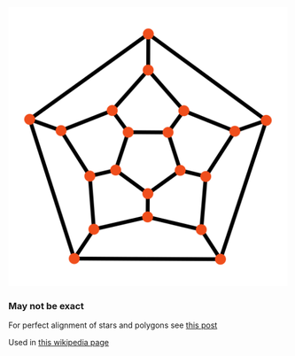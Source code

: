 ![The vector graphic](3-optimized.svg)

### May not be exact

For perfect alignment of stars and polygons see [this post](https://graphicdesign.stackexchange.com/q/71725)

Used in [this wikipedia page](https://en.wikipedia.org/wiki/Planar_graph)
